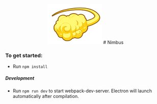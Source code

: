<p align="center">
  <img src="screenshots/nimbus.png">
  # Nimbus
</p>


### To get started:
* Run `npm install`

##### Development
* Run `npm run dev` to start webpack-dev-server. Electron will launch automatically after compilation.